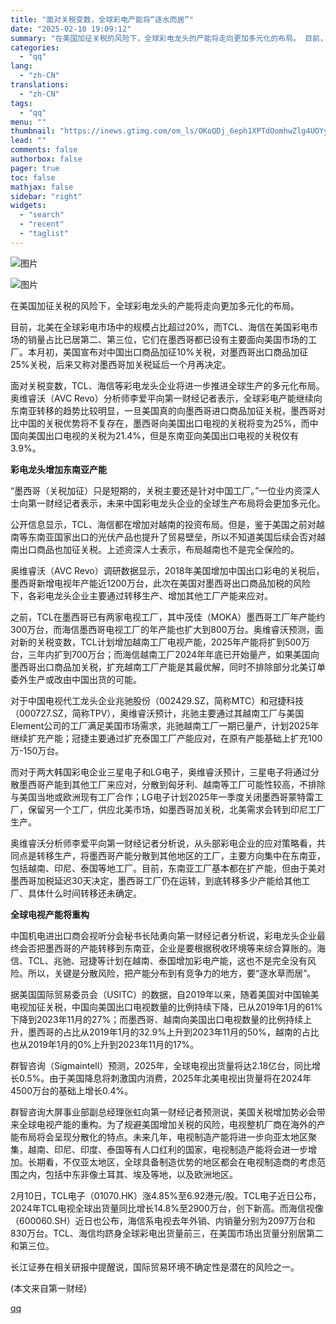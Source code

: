```yaml
---
title: "面对关税变数，全球彩电产能将“逐水而居”"
date: "2025-02-10 19:09:12"
summary: "在美国加征关税的风险下，全球彩电龙头的产能将走向更加多元化的布局。 目前，北美在全球彩电市场中的规..."
categories:
  - "qq"
lang:
  - "zh-CN"
translations:
  - "zh-CN"
tags:
  - "qq"
menu: ""
thumbnail: "https://inews.gtimg.com/om_ls/OKoQDj_6eph1XPTdOomhwZlg4UOYy0-Xnsip4SEvd3g0YAA_640360/0"
lead: ""
comments: false
authorbox: false
pager: true
toc: false
mathjax: false
sidebar: "right"
widgets:
  - "search"
  - "recent"
  - "taglist"
---
```


![图片](https://inews.gtimg.com/om_bt/O_ZbdNivQjTvSEovTjWKJKEvmHiShJH3Uh5GEgXGlLRYgAA/641)

![图片](https://inews.gtimg.com/om_bt/OYCVe3H5oNuMpLzoZY7jvsis6RJCPANaoHRjN8sK-02PAAA/641)

在美国加征关税的风险下，全球彩电龙头的产能将走向更加多元化的布局。

目前，北美在全球彩电市场中的规模占比超过20%，而TCL、海信在美国彩电市场的销量占比已居第二、第三位，它们在墨西哥都已设有主要面向美国市场的工厂。本月初，美国宣布对中国出口商品加征10%关税，对墨西哥出口商品加征25%关税，后来又称对墨西哥加关税延后一个月再决定。

面对关税变数，TCL、海信等彩电龙头企业将进一步推进全球生产的多元化布局。奥维睿沃（AVC Revo）分析师李爱平向第一财经记者表示，全球彩电产能继续向东南亚转移的趋势比较明显，一旦美国真的向墨西哥进口商品加征关税，墨西哥对比中国的关税优势将不复存在，墨西哥向美国出口电视的关税将变为25%，而中国向美国出口电视的关税为21.4%，但是东南亚向美国出口电视的关税仅有3.9%。

**彩电龙头增加东南亚产能**

“墨西哥（关税加征）只是短期的，关税主要还是针对中国工厂。”一位业内资深人士向第一财经记者表示，未来中国彩电龙头企业的全球生产布局将会更加多元化。

公开信息显示，TCL、海信都在增加对越南的投资布局。但是，鉴于美国之前对越南等东南亚国家出口的光伏产品也提升了贸易壁垒，所以不知道美国后续会否对越南出口商品也加征关税。上述资深人士表示，布局越南也不是完全保险的。

奥维睿沃（AVC Revo）调研数据显示，2018年美国增加中国出口彩电的关税后，墨西哥新增电视年产能近1200万台，此次在美国对墨西哥出口商品加税的风险下，各彩电龙头企业主要通过转移生产、增加其他工厂产能来应对。

之前，TCL在墨西哥已有两家电视工厂，其中茂佳（MOKA）墨西哥工厂年产能约300万台，而海信墨西哥电视工厂的年产能也扩大到800万台。奥维睿沃预测，面对新的关税变数，TCL计划增加越南工厂电视产能，2025年产能将扩到500万台，三年内扩到700万台；而海信越南工厂2024年年底已开始量产，如果美国向墨西哥出口商品加关税，扩充越南工厂产能是其最优解，同时不排除部分北美订单委外生产或改由中国出货的可能。

对于中国电视代工龙头企业兆驰股份（002429.SZ，简称MTC）和冠捷科技（000727.SZ，简称TPV），奥维睿沃预计，兆驰主要通过其越南工厂与美国Element公司的工厂满足美国市场需求，兆驰越南工厂一期已量产，计划2025年继续扩充产能；冠捷主要通过扩充泰国工厂产能应对，在原有产能基础上扩充100万-150万台。

而对于两大韩国彩电企业三星电子和LG电子，奥维睿沃预计，三星电子将通过分散墨西哥产能到其他工厂来应对，分散到匈牙利、越南等工厂可能性较高，不排除与美国当地或欧洲现有工厂合作；LG电子计划2025年一季度关闭墨西哥蒙特雷工厂，保留另一个工厂，供应北美市场，如墨西哥加关税，北美需求会转到印尼工厂生产。

奥维睿沃分析师李爱平向第一财经记者分析说，从头部彩电企业的应对策略看，共同点是转移生产，将墨西哥产能分散到其他地区的工厂，主要方向集中在东南亚，包括越南、印尼、泰国等地工厂。目前，东南亚工厂基本都在扩产能，但由于美对墨西哥加税延迟30天决定，墨西哥工厂仍在运转，到底转移多少产能给其他工厂、具体什么时间转移还未确定。

**全球电视产能将重构**

中国机电进出口商会视听分会秘书长陆勇向第一财经记者分析说，彩电龙头企业最终会否把墨西哥的产能转移到东南亚，企业是要根据税收环境等来综合算账的。海信、TCL、兆驰、冠捷等计划在越南、泰国增加彩电产能，这也不是完全没有风险。所以，关键是分散风险，把产能分布到有竞争力的地方，要“逐水草而居”。

据美国国际贸易委员会（USITC）的数据，自2019年以来，随着美国对中国输美电视加征关税，中国向美国出口电视数量的比例持续下降，已从2019年1月的61%下降到2023年11月的27%；而墨西哥、越南向美国出口电视数量的比例持续上升，墨西哥的占比从2019年1月的32.9%上升到2023年11月的50%，越南的占比也从2019年1月的0%上升到2023年11月的17%。

群智咨询（Sigmaintell）预测，2025年，全球电视出货量将达2.18亿台，同比增长0.5%。由于美国降息将刺激国内消费，2025年北美电视出货量将在2024年4500万台的基础上增长0.4%。

群智咨询大屏事业部副总经理张虹向第一财经记者预测说，美国关税增加势必会带来全球电视产能的重构。为了规避美国增加关税的风险，电视整机厂商在海外的产能布局将会呈现分散化的特点。未来几年，电视制造产能将进一步向亚太地区聚集，越南、印尼、印度、泰国等有人口红利的国家，电视制造产能将会进一步增加。长期看，不仅亚太地区，全球具备制造优势的地区都会在电视制造商的考虑范围之内，包括中东非像土耳其、埃及等地，以及欧洲地区。

2月10日，TCL电子（01070.HK）涨4.85%至6.92港元/股。TCL电子近日公布，2024年TCL电视全球出货量同比增长14.8%至2900万台，创下新高。而海信视像（600060.SH）近日也公布，海信系电视去年外销、内销量分别为2097万台和830万台。TCL、海信均跻身全球彩电出货量前三，在美国市场出货量分别居第二和第三位。

长江证券在相关研报中提醒说，国际贸易环境不确定性是潜在的风险之一。

 (本文来自第一财经)

[qq](https://new.qq.com/rain/a/20250210A07GUT00)
